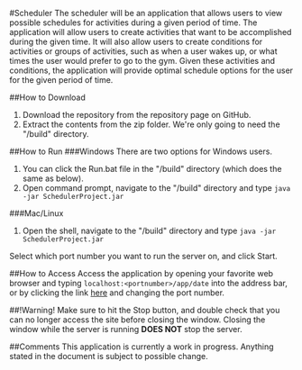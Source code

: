 #Scheduler
The scheduler will be an application that allows users to view possible schedules for activities during a given period of time. The application will allow users to create activities that want to be accomplished during the given time. It will also allow users to create conditions for activities or groups of activities, such as when a user wakes up, or what times the user would prefer to go to the gym. Given these activities and conditions, the application will provide optimal schedule options for the user for the given period of time.

##How to Download
1. Download the repository from the repository page on GitHub.
2. Extract the contents from the zip folder. We're only going to need the "/build" directory.

##How to Run
###Windows
There are two options for Windows users.

1. You can click the Run.bat file in the "/build" directory (which does the same as below).
2. Open command prompt, navigate to the "/build" directory and type `java -jar SchedulerProject.jar`

###Mac/Linux
1. Open the shell, navigate to the "/build" directory and type `java -jar SchedulerProject.jar`

Select which port number you want to run the server on, and click Start.
  
##How to Access
Access the application by opening your favorite web browser and typing `localhost:<portnumber>/app/date` into the address bar, or by clicking the link [here](http://localhost:1337/app/date) and changing the port number.

##!Warning!
Make sure to hit the Stop button, and double check that you can no longer access the site before closing the window. Closing the window while the server is running **DOES NOT** stop the server.

##Comments
This application is currently a work in progress. Anything stated in the document is subject to possible change.
